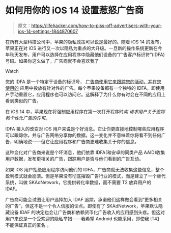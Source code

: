 # 如何用你的 iOS 14 设置惹怒广告商

> 原文：<https://lifehacker.com/how-to-piss-off-advertisers-with-your-ios-14-settings-1844870607>

在所有大型科技公司中，苹果的隐私政策可以说是最好的。随着 iOS 14 的发布，苹果正在对 iOS 进行又一次以隐私为重点的大升级。一旦新的操作系统更新在今年秋天发布，用户可以选择在应用程序中隐藏他们设备的“广告客户标识符”(IDFA)号码。如果你这么做了，广告商就不会喜欢我了

Watch

您的 IDFA 是一个特定于设备的标识号， [广告商使用它来跟踪您的活动，并在您使用的](https://clearcode.cc/blog/apple-idfa/#opt-in) 应用中投放有针对性的广告。每个苹果设备都有一个独特的 IDFA，即使用户手动重置它，应用程序也可以访问它。这解释了为什么你有时会在不同的应用上看到类似的广告。

在 iOS 14 中，苹果现在将强制应用程序在第一次打开程序时*向* *请求用户关于追踪和个性化广告的许可*。

IDFA 接入的改变对 iOS 用户来说是个好消息。它让你更直接地控制哪些应用程序可以跟踪你，并与广告网络分享你的数据。这一变化并不意味着你将看不到任何广告，明确地说——但它让应用程序和广告商更难收集关于你的信息。

这种变化对广告商来说是个坏消息，他们依靠 IDFA(和安卓的同类产品 AAID)收集用户数据，发布更相关的广告，跟踪用户是否与他们看到的广告互动。

如果 iOS 用户拒绝应用程序访问他们的 IDFA，广告商就无法收集这些信息，整个盈利模式就会崩溃。但是苹果没有彻底摧毁广告行业的模式，而是建立了一个替代系统，叫做 SKAdNetwork，它提供转化率数据，而不需要 T2 放弃用户的 IDAF。

广告商可能会试图让用户选择加入 IDAF 追踪，承诺他们这样做会看到“更多相关的广告”，但这不是一个令人信服的论点。即使有了 SKAdNetwork，苹果默认隐藏设备 IDAF 的决定也会让广告商和依赖货币化广告收入的应用感到头疼。但这对用户来说是一个受欢迎的隐私举措——我希望 Android 也能采用，即使我 tT4】不能保证真正的匿名 。